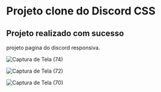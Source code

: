 # Projeto clone do Discord CSS

## Projeto realizado com sucesso

projeto pagina do discord responsiva.


![Captura de Tela (74)](https://github.com/MKawan/projeto-pagina-do-discord-css/assets/51447066/be044193-1de6-4ba7-a5c7-29fc71f1f659)


![Captura de Tela (72)](https://github.com/MKawan/projeto-pagina-do-discord-css/assets/51447066/d4fe8538-c469-4a7d-9d4e-3437be52ff5c)


![Captura de Tela (70)](https://github.com/MKawan/projeto-pagina-do-discord-css/assets/51447066/38bfbd87-83ac-4284-989b-c6cf5257ab2f)
